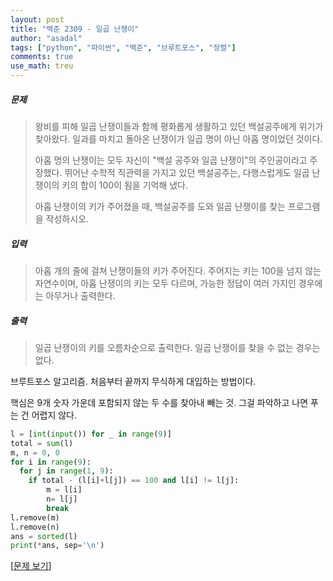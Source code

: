 ```yaml
---
layout: post
title: "백준 2309 - 일곱 난쟁이"
author: "asadal"
tags: ["python", "파이썬", "백준", "브루트포스", "정렬"]
comments: true
use_math: treu
---
```


##### 문제

>왕비를 피해 일곱 난쟁이들과 함께 평화롭게 생활하고 있던 백설공주에게 위기가 찾아왔다. 일과를 마치고 돌아온 난쟁이가 일곱 명이 아닌 아홉 명이었던 것이다.
>
>아홉 명의 난쟁이는 모두 자신이 "백설 공주와 일곱 난쟁이"의 주인공이라고 주장했다. 뛰어난 수학적 직관력을 가지고 있던 백설공주는, 다행스럽게도 일곱 난쟁이의 키의 합이 100이 됨을 기억해 냈다.
>
>아홉 난쟁이의 키가 주어졌을 때, 백설공주를 도와 일곱 난쟁이를 찾는 프로그램을 작성하시오.

##### 입력

>아홉 개의 줄에 걸쳐 난쟁이들의 키가 주어진다. 주어지는 키는 100을 넘지 않는 자연수이며, 아홉 난쟁이의 키는 모두 다르며, 가능한 정답이 여러 가지인 경우에는 아무거나 출력한다.

##### 출력

>일곱 난쟁이의 키를 오름차순으로 출력한다. 일곱 난쟁이를 찾을 수 없는 경우는 없다.

브루트포스 알고리즘. 처음부터 끝까지 무식하게 대입하는 방법이다.

핵심은 9개 숫자 가운데 포함되지 않는 두 수를 찾아내 빼는 것. 그걸 파악하고 나면 푸는 건 어렵지 않다.

```py
l = [int(input()) for _ in range(9)]
total = sum(l)
m, n = 0, 0
for i in range(9):
  for j in range(1, 9):
    if total - (l[i]+l[j]) == 100 and l[i] != l[j]:
        m = l[i]
        n= l[j]
        break
l.remove(m)
l.remove(n)
ans = sorted(l)
print(*ans, sep='\n')
```

[[문제 보기](https://www.acmicpc.net/problem/2309)]